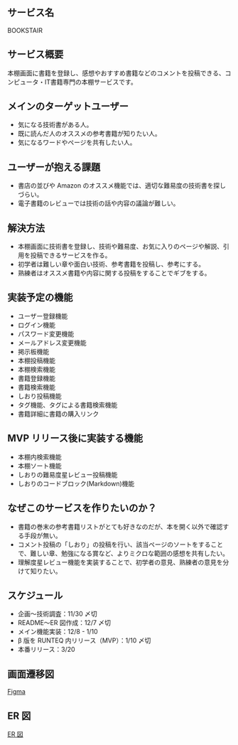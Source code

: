 ## サービス名

BOOKSTAIR

## サービス概要

本棚画面に書籍を登録し、感想やおすすめ書籍などのコメントを投稿できる、コンピュータ・IT書籍専門の本棚サービスです。

## メインのターゲットユーザー

- 気になる技術書がある人。
- 既に読んだ人のオススメの参考書籍が知りたい人。
- 気になるワードやページを共有したい人。

## ユーザーが抱える課題

- 書店の並びや Amazon のオススメ機能では、適切な難易度の技術書を探しづらい。
- 電子書籍のレビューでは技術の話や内容の議論が難しい。

## 解決方法

- 本棚画面に技術書を登録し、技術や難易度、お気に入りのページや解説、引用を投稿できるサービスを作る。
- 初学者は難しい章や面白い技術、参考書籍を投稿し、参考にする。
- 熟練者はオススメ書籍や内容に関する投稿をすることでギブをする。

## 実装予定の機能

- ユーザー登録機能
- ログイン機能
- パスワード変更機能
- メールアドレス変更機能
- 掲示板機能
- 本棚投稿機能
- 本棚検索機能
- 書籍登録機能
- 書籍検索機能
- しおり投稿機能
- タグ機能、タグによる書籍検索機能
- 書籍詳細に書籍の購入リンク

## MVP リリース後に実装する機能

- 本棚内検索機能
- 本棚ソート機能
- しおりの難易度星レビュー投稿機能
- しおりのコードブロック(Markdown)機能

## なぜこのサービスを作りたいのか？

- 書籍の巻末の参考書籍リストがとても好きなのだが、本を開く以外で確認する手段が無い。
- コメント投稿の「しおり」の投稿を行い、該当ページのソートをすることで、難しい章、勉強になる賞など、よりミクロな範囲の感想を共有したい。
- 理解度星レビュー機能を実装することで、初学者の意見、熟練者の意見を分けて知りたい。

## スケジュール

- 企画〜技術調査：11/30 〆切
- README〜ER 図作成：12/7 〆切
- メイン機能実装：12/8 - 1/10
- β 版を RUNTEQ 内リリース（MVP）：1/10 〆切
- 本番リリース：3/20

## 画面遷移図

[Figma](<https://www.figma.com/file/1SjZ7MiiANkYElYjA7tSHa/%E3%82%B5%E3%83%BC%E3%83%93%E3%82%B9%E5%90%8D%3ABookStair(%E4%BB%AE%E5%90%8D)?node-id=0%3A1&t=xrEuekoiAxH4J1AD-1>)

## ER 図

[ER 図](https://bit.ly/3iEtN3e)

